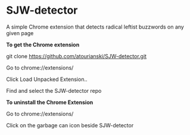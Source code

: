 # SJW-detector

A simple Chrome extension that detects radical leftist buzzwords on any given page

__To get the Chrome extension__

git clone https://github.com/atourianski/SJW-detector.git

Go to chrome://extensions/

Click Load Unpacked Extension..

Find and select the SJW-detector repo

__To uninstall the Chrome Extension__

Go to chrome://extensions/

Click on the garbage can icon beside SJW-detector


